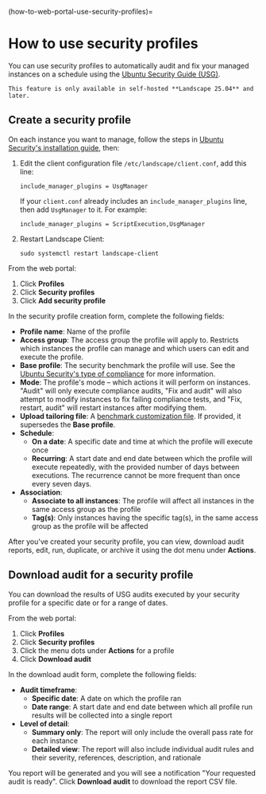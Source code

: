 (how-to-web-portal-use-security-profiles)=
# How to use security profiles

You can use security profiles to automatically audit and fix your managed instances on a schedule using the [Ubuntu Security Guide (USG)](https://documentation.ubuntu.com/security/docs/compliance/usg/).

```{note}
This feature is only available in self-hosted **Landscape 25.04** and later.
```

## Create a security profile

On each instance you want to manage, follow the steps in [Ubuntu Security's installation guide](https://documentation.ubuntu.com/security/docs/compliance/usg/install-usg/), then:

1. Edit the client configuration file `/etc/landscape/client.conf`, add this line:

    ```
    include_manager_plugins = UsgManager
    ```

    If your `client.conf` already includes an `include_manager_plugins` line, then add `UsgManager` to it. For example:

    ```
    include_manager_plugins = ScriptExecution,UsgManager
    ```

2. Restart Landscape Client:

    ```
    sudo systemctl restart landscape-client
    ```

From the web portal:

1. Click **Profiles**
2. Click **Security profiles**
3. Click **Add security profile**

In the security profile creation form, complete the following fields:

- **Profile name**: Name of the profile
- **Access group**: The access group the profile will apply to. Restricts which instances the profile can manage and which users can edit and execute the profile.
- **Base profile**: The security benchmark the profile will use. See the [Ubuntu Security's type of compliance](https://documentation.ubuntu.com/security/docs/compliance/usg/) for more information.
- **Mode**: The profile's mode – which actions it will perform on instances. "Audit" will only execute compliance audits, "Fix and audit" will also attempt to modify instances to fix failing compliance tests, and "Fix, restart, audit" will restart instances after modifying them.
- **Upload tailoring file**: A [benchmark customization file](https://documentation.ubuntu.com/security/docs/compliance/usg/cis-customize/). If provided, it supersedes the **Base profile**.
- **Schedule**:
  - **On a date**: A specific date and time at which the profile will execute once
  - **Recurring**: A start date and end date between which the profile will execute repeatedly, with the provided number of days between executions. The recurrence cannot be more frequent than once every seven days.
- **Association**:
  - **Associate to all instances**: The profile will affect all instances in the same access group as the profile
  - **Tag(s)**: Only instances having the specific tag(s), in the same access group as the profile will be affected
  
After you've created your security profile, you can view, download audit reports, edit, run, duplicate, or archive it using the dot menu under **Actions**.

## Download audit for a security profile

You can download the results of USG audits executed by your security profile for a specific date or for a range of dates.

From the web portal:

1. Click **Profiles**
2. Click **Security profiles**
3. Click the menu dots under **Actions** for a profile
4. Click **Download audit**

In the download audit form, complete the following fields:

- **Audit timeframe**:
  - **Specific date**: A date on which the profile ran
  - **Date range**: A start date and end date between which all profile run results will be collected into a single report
- **Level of detail**:
  - **Summary only**: The report will only include the overall pass rate for each instance
  - **Detailed view**: The report will also include individual audit rules and their severity, references, description, and rationale

You report will be generated and you will see a notification "Your requested audit is ready". Click **Download audit** to download the report CSV file.
